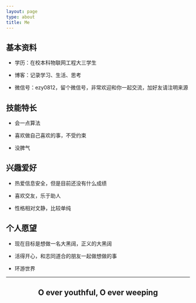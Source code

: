 ```yaml
---
layout: page
type: about
title: Me
---
```



## 基本资料

* 学历：在校本科物联网工程大三学生

* 博客：记录学习、生活、思考

* 微信号：ezy0812，留个微信号，非常欢迎和你一起交流，加好友请注明来源

## 技能特长

* 会一点算法

* 喜欢做自己喜欢的事，不受约束

* 没脾气

## 兴趣爱好

* 热爱信息安全，但是目前还没有什么成绩

* 喜欢交友，乐于助人

* 性格相对文静，比较单纯

## 个人愿望

* 现在目标是想做一名大黑阔，正义的大黑阔

* 活得开心，和志同道合的朋友一起做想做的事

* 环游世界

***
## <center>O ever youthful, O ever weeping</center>